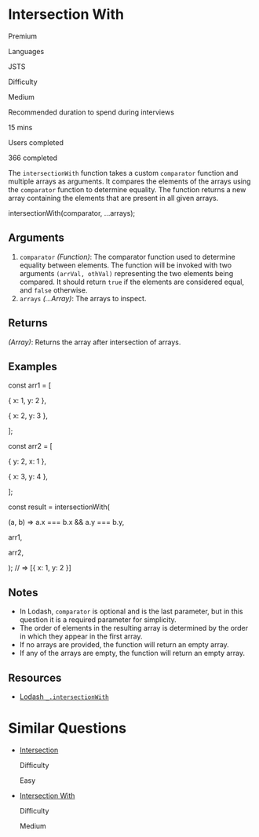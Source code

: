 # Intersection With

Premium

Languages

JSTS

Difficulty

Medium

Recommended duration to spend during interviews

15 mins

Users completed

366 completed

The `intersectionWith` function takes a custom `comparator` function and multiple arrays as arguments. It compares the elements of the arrays using the `comparator` function to determine equality. The function returns a new array containing the elements that are present in all given arrays.

intersectionWith(comparator, ...arrays);

## Arguments

1. `comparator` _(Function)_: The comparator function used to determine equality between elements. The function will be invoked with two arguments `(arrVal, othVal)` representing the two elements being compared. It should return `true` if the elements are considered equal, and `false` otherwise.
2. `arrays` _(...Array)_: The arrays to inspect.

## Returns

_(Array)_: Returns the array after intersection of arrays.

## Examples

const arr1 = [

  { x: 1, y: 2 },

  { x: 2, y: 3 },

];

const arr2 = [

  { y: 2, x: 1 },

  { x: 3, y: 4 },

];

const result = intersectionWith(

  (a, b) => a.x === b.x && a.y === b.y,

  arr1,

  arr2,

); // => [{ x: 1, y: 2 }]

## Notes

- In Lodash, `comparator` is optional and is the last parameter, but in this question it is a required parameter for simplicity.
- The order of elements in the resulting array is determined by the order in which they appear in the first array.
- If no arrays are provided, the function will return an empty array.
- If any of the arrays are empty, the function will return an empty array.

## Resources

- [Lodash `_.intersectionWith`](https://lodash.com/docs/#intersectionWith)

# Similar Questions

- [Intersection](https://www.greatfrontend.com/questions/javascript/intersection)
    
    Difficulty
    
    Easy
    
- [Intersection With](https://www.greatfrontend.com/questions/javascript/intersection-with)
    
    Difficulty
    
    Medium